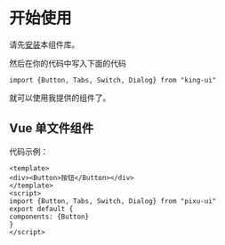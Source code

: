 # 开始使用
请先[安装](#/doc/install)本组件库。

然后在你的代码中写入下面的代码

```
import {Button, Tabs, Switch, Dialog} from "king-ui"
```

就可以使用我提供的组件了。

## Vue 单文件组件
代码示例：

```
<template>
<div><Button>按钮</Button></div>
</template>
<script>
import {Button, Tabs, Switch, Dialog} from "pixu-ui"
export default {
components: {Button}
}
</script>
```